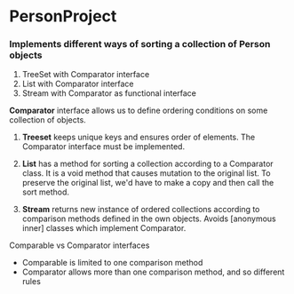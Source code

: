 # PersonProject
### Implements different ways of sorting a collection of Person objects
1. TreeSet with Comparator interface
2. List with Comparator interface
3. Stream with Comparator as functional interface

**Comparator** interface allows us to define ordering conditions on some collection of objects.<br>

1. **Treeset** keeps unique keys and ensures order of elements. The Comparator interface must be implemented.

2. **List** has a method for sorting a collection according to a Comparator class. It is a void method that causes mutation to the original list. To preserve the original list, we'd have to make a copy and then call the sort method.

3. **Stream** returns new instance of ordered collections according to comparison methods defined in the own objects. Avoids [anonymous inner] classes which implement Comparator. 

Comparable vs Comparator interfaces
* Comparable is limited to one comparison method
* Comparator allows more than one comparison method, and so different rules